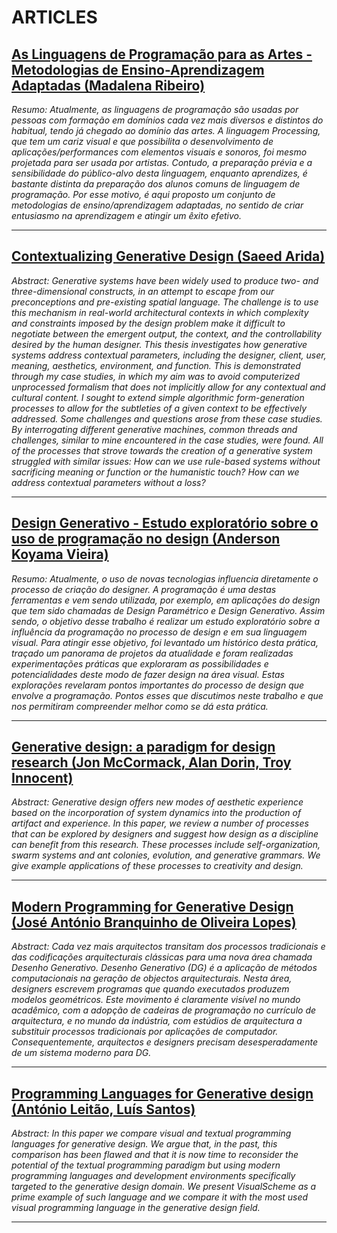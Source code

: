 # ARTICLES

## [As Linguagens de Programação para as Artes - Metodologias de Ensino-Aprendizagem Adaptadas (Madalena Ribeiro)](https://github.com/DanielBrito/generative-design/blob/master/Articles/As%20Linguagens%20de%20Programa%C3%A7%C3%A3o%20para%20Artes%20(Madalena%20Ribeiro).pdf)

*Resumo: Atualmente, as linguagens de programação são usadas por pessoas com formação em domínios cada vez mais diversos e distintos do habitual, tendo já chegado ao domínio das artes. A linguagem Processing, que tem um cariz visual e que possibilita o desenvolvimento de aplicações/performances com elementos visuais e sonoros, foi mesmo projetada para ser usada por artistas. Contudo, a preparação prévia e a sensibilidade do público-alvo desta linguagem, enquanto aprendizes, é bastante distinta da preparação dos alunos comuns de linguagem de programação. Por esse motivo, é aqui proposto um conjunto de metodologias de ensino/aprendizagem adaptadas, no sentido de criar entusiasmo na aprendizagem e atingir um êxito efetivo.*

___

## [Contextualizing Generative Design (Saeed Arida)](https://github.com/DanielBrito/generative-design/blob/master/Articles/Contextualizing%20Generative%20Design%20(Saeed%20Arida).pdf)

*Abstract: Generative systems have been widely used to produce two- and three-dimensional constructs, in an attempt to escape from our preconceptions and pre-existing spatial language. The challenge is to use this mechanism in real-world architectural contexts in which complexity and constraints imposed by the design problem make it difficult to negotiate between the emergent output, the context, and the controllability desired by the human designer. This thesis investigates how generative systems address contextual parameters, including the designer, client, user, meaning, aesthetics, environment, and function. This is demonstrated through my case studies, in which my aim was to avoid computerized unprocessed formalism that does not implicitly allow for any contextual and cultural content. I sought to extend simple algorithmic form-generation processes to allow for the subtleties of a given context to be effectively addressed. Some challenges and questions arose from these case studies. By interrogating different generative machines, common threads and challenges, similar to mine encountered in the case studies, were found. All of the processes that strove towards the creation of a generative system struggled with similar issues: How can we use rule-based systems without sacrificing meaning or function or the humanistic touch? How can we address contextual parameters without a loss?*

___

## [Design Generativo - Estudo exploratório sobre o uso de programação no design (Anderson Koyama Vieira)](https://github.com/DanielBrito/generative-design/blob/master/Articles/Design%20Generativo%20-%20Estudo%20sobre%20o%20uso%20de%20programa%C3%A7%C3%A3o%20no%20design%20(Anderson%20Vieira).pdf)

*Resumo: Atualmente, o uso de novas tecnologias influencia diretamente o processo de criação do designer. A programação é uma destas ferramentas e vem sendo utilizada, por exemplo, em aplicações do design que tem sido chamadas de Design Paramétrico e Design Generativo. Assim sendo, o objetivo desse trabalho é realizar um estudo exploratório sobre a influência da programação no processo de design e em sua linguagem visual. Para atingir esse objetivo, foi levantado um histórico desta prática, traçado um panorama de projetos da atualidade e foram realizadas experimentações práticas que exploraram as possibilidades e potencialidades deste modo de fazer design na área visual. Estas explorações revelaram pontos importantes do processo de design que envolve a programação. Pontos esses que discutimos neste trabalho e que nos permitiram compreender melhor como se dá esta prática.*

___

## [Generative design: a paradigm for design research (Jon McCormack, Alan Dorin, Troy Innocent)](https://github.com/DanielBrito/generative-design/blob/master/Articles/Generative%20design%20a%20paradigm%20for%20design%20research%20(Jon%20McCormack).pdf)

*Abstract: Generative design offers new modes of aesthetic experience based on the incorporation of system dynamics into the production of artifact and experience. In this paper, we review a number of processes that can be explored by designers and suggest how design as a discipline can benefit from this research. These processes include self-organization, swarm systems and ant colonies, evolution, and generative grammars. We give example applications of these processes to creativity and design.*

___

## [Modern Programming for Generative Design (José António Branquinho de Oliveira Lopes)](https://github.com/DanielBrito/generative-design/blob/master/Articles/Modern%20Programming%20For%20Generative%20Design%20(Jos%C3%A9%20Lopes).pdf)

*Abstract: Cada vez mais arquitectos transitam dos processos tradicionais e das codificações arquitecturais clássicas para uma nova área chamada Desenho Generativo. Desenho Generativo (DG) é a aplicação de métodos computacionais na geração de objectos arquitecturais. Nesta área, designers escrevem programas que quando executados produzem modelos geométricos. Este movimento é claramente visível no mundo acadêmico, com a adopção de cadeiras de programação no currículo de arquitectura, e no mundo da indústria, com estúdios de arquitectura a substituir processos tradicionais por aplicações de computador. Consequentemente, arquitectos e designers precisam desesperadamente de um sistema moderno para DG.*

___

## [Programming Languages for Generative design (António Leitão, Luís Santos)](https://github.com/DanielBrito/generative-design/blob/master/Articles/Programming%20Languages%20for%20Generative%20Design%20(Ant%C3%B3nio%20Leit%C3%A3o).pdf)

*Abstract: In this paper we compare visual and textual programming languages for generative design. We argue that, in the past, this comparison has been flawed and that it is now time to reconsider the potential of the textual programming paradigm but using modern programming languages and development environments specifically targeted to the generative design domain. We present VisualScheme as a prime example of such language and we compare it with the most used visual programming language in the generative design field.*

___
